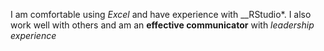 I am comfortable using *Excel* and have experience with __RStudio*. I also work well with others and am an __effective communicator__ with *leadership experience*
